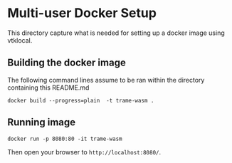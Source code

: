 # Multi-user Docker Setup

This directory capture what is needed for setting up a docker image using vtklocal.

## Building the docker image

The following command lines assume to be ran within the directory containing this README.md

```
docker build --progress=plain  -t trame-wasm .
```

## Running image

```
docker run -p 8080:80 -it trame-wasm 
```

Then open your browser to `http://localhost:8080/`.